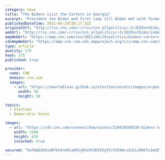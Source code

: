 ```yaml
---
category: news
title: "The Bidens visit the Carters in Georgia"
excerpt: "President Joe Biden and first lady Jill Biden met with former President Jimmy Carter and former first lady Rosalynn Carter at the Carters' Plains, Georgia, home on Thursday.\n    \n"
publishedDateTime: 2021-04-29T20:17:32Z
originalUrl: "http://rss.cnn.com/~r/rss/cnn_allpolitics/~3/JDZXnxtbJAs/index.html"
webUrl: "http://rss.cnn.com/~r/rss/cnn_allpolitics/~3/JDZXnxtbJAs/index.html"
ampWebUrl: "https://amp.cnn.com/cnn/2021/04/29/politics/bidens-carters-visit-georgia/index.html"
cdnAmpWebUrl: "https://amp-cnn-com.cdn.ampproject.org/c/s/amp.cnn.com/cnn/2021/04/29/politics/bidens-carters-visit-georgia/index.html"
type: article
quality: 175
heat: 175
published: true

provider:
  name: CNN
  domain: cnn.com
  images:
    - url: "https://smartableai.github.io/election/assets/images/organizations/cnn.com-50x50.jpg"
      width: 50
      height: 50

topics:
  - Election
  - Democratic Voice

images:
  - url: "https://cdn.cnn.com/cnnnext/dam/assets/210429160339-bidens-leave-carter-home-0429-super-tease.jpg"
    width: 1100
    height: 619
    isCached: true

secured: "hsFQAQ3bXzaR7btdreRCakRSjHXz9tUK5VEyVZr53FAAcvZuCLcMmkTz1mSEYJfmkFa1nFovpLXeE8K/Sf0LBs7WVN0PIBys+V8YSWQ2AexoemWu6ofFVOVHAz3rVe1yVivhgLs/1sBRsnHP8e8CLgLEh3pjNZyzAkh6UOhzNW6UkTB7MLi+WkbAPZGxuzdh+WU2197qJ9dFvzogAY61W5ARHI6Z/MmryjdyojTacEik3i8mjCGxuvEp6Fh82fDNYdIVawH0TbVijUqzi3hR7hYVnKKb7tVSsNW9834Gow/quWc3oNhijo2Eqk4fXEnNLpS1ZDzQBxh+IlTqvdHY6s9ezrcEnE0sd4r6OrzfraE=;k9YbXcL60jsYrUdC9udzmA=="
---
```


